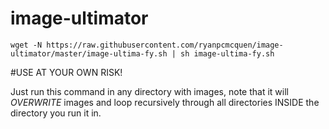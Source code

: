image-ultimator
===============



    wget -N https://raw.githubusercontent.com/ryanpcmcquen/image-ultimator/master/image-ultima-fy.sh | sh image-ultima-fy.sh



#USE AT YOUR OWN RISK!

Just run this command in any directory with images, note that it will *OVERWRITE* images and loop recursively through all directories INSIDE the directory you run it in.

